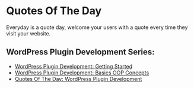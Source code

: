 # Quotes Of The Day
Everyday is a quote day, welcome your users with a quote every time they visit your website.

## WordPress Plugin Development Series:

- [WordPress Plugin Development: Getting Started](https://www.ashiish.me/wordpress-plugin-development-getting-started/)
- [WordPress Plugin Development: Basics OOP Concepts](https://www.ashiish.me/wordpress-plugin-development-basics-oop-concepts/)
- [Quotes Of The Day: WordPress Plugin Development](https://www.ashiish.me/quotes-of-the-day-wordpress-plugin-development/)
